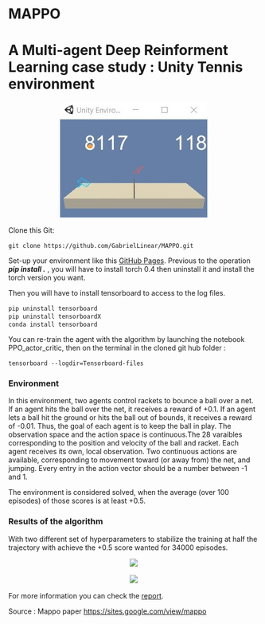 # MAPPO

# A Multi-agent Deep Reinforment Learning case study : Unity Tennis environment

<p align="center">
  <img src= "https://github.com/GabrielLinear/MAPPO/blob/main/Images/Environment.jpg" />
</p>

Clone this Git:
```
git clone https://github.com/GabrielLinear/MAPPO.git
```
Set-up your environment like this [GitHub Pages](https://github.com/udacity/Value-based-methods#dependencies).
Previous to the operation ***pip install .*** , you will have to install torch 0.4 then uninstall it and install the torch version you want.

Then you will have to install tensorboard to access to the log files.
```
pip uninstall tensorboard
pip uninstall tensorboardX
conda install tensorboard
```

You can re-train the agent with the algorithm by launching the notebook PPO_actor_critic, then on the terminal in the cloned git hub folder :
```
tensorboard --logdir=Tensorboard-files
```

### Environment
In this environment, two agents control rackets to bounce a ball over a net. If an agent hits the ball over the net, it receives a reward of +0.1. If an agent lets a ball hit the ground or hits the ball out of bounds, it receives a reward of -0.01. Thus, the goal of each agent is to keep the ball in play.
The observation space and the action space is continuous.The 28 varaibles corresponding to the position and velocity of the ball and racket. Each agent receives its own, local observation. Two continuous actions are available, corresponding to movement toward (or away from) the net, and jumping.  Every entry in the action vector should be a number between -1 and 1.

The environment is considered solved, when the average (over 100 episodes) of those scores is at least +0.5.

### Results of the algorithm
With two different set of hyperparameters to stabilize the training at half the trajectory with achieve the +0.5 score wanted for 34000 episodes.

<p align="center">
  <img src= "https://github.com/GabrielLinear/MAPPO/blob/main/Images/Score_mean.jpg" />
</p>

<p align="center">
  <img src= "https://github.com/GabrielLinear/MAPPO/blob/main/Images/Score_mean_zomm.jpg" />
</p>

For more information you can check the [report](https://github.com/GabrielLinear/MAPPO/blob/main/Report.md). 


Source : Mappo paper
https://sites.google.com/view/mappo
